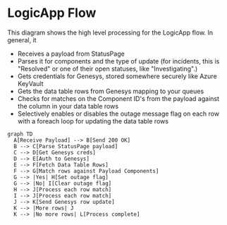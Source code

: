 # LogicApp Flow
This diagram shows the high level processing for the LogicApp flow.  In general, it

- Receives a payload from StatusPage
- Parses it for components and the type of update (for incidents, this is "Resolved" or one of their open statuses, like "Investigating".)
- Gets credentials for Genesys, stored somewhere securely like Azure KeyVault
- Gets the data table rows from Genesys mapping to your queues
- Checks for matches on the Component ID's from the payload against the column in your data table rows
- Selectively enables or disables the outage message flag on each row with a foreach loop for updating the data table rows

```mermaid
graph TD
  A[Receive Payload] --> B[Send 200 OK]
  B --> C[Parse StatusPage payload]
  C --> D[Get Genesys creds]
  D --> E[Auth to Genesys]
  E --> F[Fetch Data Table Rows]
  F --> G[Match rows against Payload Components]
  G --> |Yes| H[Set outage flag]
  G --> |No| I[Clear outage flag]
  H --> J[Process each row match]
  I --> J[Process each row match]
  J --> K[Send Genesys row update]
  K --> |More rows| J
  K --> |No more rows| L[Process complete]